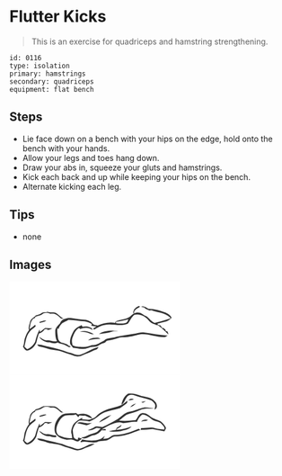 # Flutter Kicks
> This is an exercise for quadriceps and hamstring strengthening.

``` 
id: 0116 
type: isolation 
primary: hamstrings 
secondary: quadriceps 
equipment: flat bench 
``` 

## Steps

 - Lie face down on a bench with your hips on the edge, hold onto the bench with your hands.
 - Allow your legs and toes hang down.
 - Draw your abs in, squeeze your gluts and hamstrings.
 - Kick each back and up while keeping your hips on the bench.
 - Alternate kicking each leg.

## Tips

 - none

## Images

<svg width="304" height="125pt" viewBox="0 0 228 125" xmlns="http://www.w3.org/2000/svg">
  <g fill="#FFF">
    <path d="M0 0h228v125H0V0m166.42 37.86c-.37 1.23-.74 2.45-1.13 3.67l.95 1.43c-1.91 1.07-3.5 2.56-5.08 4.05-5.72 4.35-13.42 3.26-19.53 6.74-.06.44-.17 1.32-.23 1.76-8.08-1.53-16.23.29-23.65 3.52-2.19-.75-5.1-.32-6.46-2.55-2.11-2.94-5.76-4.08-9.06-5.1-6.79-.29-13.46-1.66-20.19-2.46-5.53-.34-12.42 1.24-14.48 7.11-2.53 2.75-5.74 5.49-6.32 9.38.08 4.83-.09 9.95 2.32 14.31-4.64 1.43-8.91-1.25-13.52-1.05-4 .28-6.9-2.99-10.37-4.43 3.27 4.55 8.8 7.46 14.43 7.16 3.37 1.51 7.02 1.81 10.41.12 2.68 1.84 6.05 1.69 8.9 3.07 2.21.98 4.27 2.23 6.37 3.4.79-.34 1.57-.69 2.35-1.04-2.02-.46-3.81-1.46-5.25-2.95a73.2 73.2 0 0 1-5.46-1.88c-3.67-.26-6.4-3.62-6.63-7.14-.31-4.29-1.55-8.58-.52-12.87.23.5.68 1.49.91 1.98 1.2-3.05 2.9-5.99 5.32-8.25 2.67-1.7 5.75-2.65 8.35-4.49 7.39-.02 14.57 1.9 21.92 2.18 3.35.3 6.23 2.09 9.27 3.35-.18.81-.36 1.62-.54 2.44 2.31.34 4.64.62 6.96.95-1.48.94-2.99 1.83-4.52 2.69.27.38.79 1.13 1.06 1.5 4.48-2.41 8.83-5.4 13.97-6.2 10.35-2.37 21.37 2.65 31.38-1.82 2.91-3.93 4.73-8.84 8.75-11.83 6.64-1.66 13.46 1.5 17.95 6.31 2.43 3.57 6.27 5.89 10.42 6.91l.14.53c.58 0 1.73.01 2.31.01.56.34 1.69 1.02 2.25 1.36 4.2 3.47 8.41 6.9 11.9 11.11.53-1.44-.6-2.77-.96-4.11-.6-.09-1.79-.28-2.39-.38.11-1.69-.66-2.78-2.34-3.07l-.08-1.01-2.55.08c-.04-.48-.11-1.43-.14-1.9l-1.28.03c.03-.37.08-1.12.11-1.49-1.87-.31-4.16-.21-4.6-2.54 4-1.08 7.97-2.27 12.05-3.09 2.78-.57 4.54-3.04 6.82-4.54-1.27-3.46-4.63-5.39-7.75-6.95-7.36-2.97-15.16-5.21-23.16-5.15-2.86-1.83-6.47-4.4-9.91-2.98 1.34.59 2.8.84 4.23 1.12 1.59 2.3 4.66 2.7 6.91 4.14.71-.08 2.12-.25 2.82-.33 8.6 3.17 18.95 3.34 25.59 10.39-6.87 2.93-14.24 4.34-21.37 6.37-4.32-1.52-6.87-5.54-10.32-8.28-1.78-1.09-3.78-1.8-5.44-3.08-3.2-2.72-8.13-3.37-11.8-1.19.06-.74.17-2.23.23-2.97 1.32-1.48 2.5-3.24 4.42-3.98.97-.63 2.49-.69 2.95-1.92-.12-.31-.35-.93-.47-1.25-3.08.58-5.29 2.81-7.22 5.1m-123.9 4.83c-2.23 1.5-4.83 2.2-7.42 2.8-2.48 2.93-6.87 4.51-7.54 8.67-.78 3.6-2.62 7.29-1.41 11-2.53 3.02-3.96 6.71-5.36 10.34-1.51 3.79-.74 8.08-2.73 11.71 1.46 2.18 2.91 5.06 5.88 5.26 5.68-1.05 9.83-5.8 12.08-10.86.89-4 1.98-7.93 3.31-11.81 3.35-.85 6.02-3.22 7.94-6.01 1.21-.04 2.42-.05 3.62-.05l-.48 1.36c2.41-.41 4.75-1.16 6.91-2.32-3.3-.13-6.61-.53-9.91-.37-2.28 1.66-4.26 3.71-6.71 5.16l-.24-3.21C37.37 69.25 35.8 75 34.37 80.57c-2.34 4.43-6 8.1-10.67 10.07a45.078 45.078 0 0 1-3.69-3.36c1.71-6.67 2.14-14.09 6.66-19.67 2.28-3.08 5.84-4.8 8.43-7.55-.15-.51-.45-1.54-.6-2.06-2.41 2.06-4.89 4.04-7.59 5.72.93-5.53 1.3-13.27 7.83-15.07l-.8-.82c3.05-2.08 7.12-1.6 10-4 2.98-2.41 7.39-2.2 10.68-.58 1.79-.03 3.58-.13 5.36.08 3.68 1.06 6.3 3.97 9.07 6.43l3.78.08c-4.69-1.5-7.18-6.23-11.68-8.04-3.32-.9-6.92.21-10.17-1.1-2.75 1.07-6.04-.02-8.46 1.99m-2.4 11.54c.08.33.23.99.3 1.33 3.02-.83 6.2-1.37 8.87-3.09-3.19-.58-6.14 1.05-9.17 1.76m45.16 13.02c-2.68 5.14-5.39 10.9-3.96 16.83 1.25 1.51 2.45 3.07 3.67 4.6 4.34.26 8.57 1.75 12.99 1.45 4.89.52 9.07-2.91 13.91-2.78 2.9.11 5.9-.4 8.18-2.32 2.15-1.85 5.01-2.35 7.59-3.34 1.04-.9 1.78-2.42 3.25-2.65 4.73-.63 9.47-1.5 13.93-3.26 4.89-1.89 10.26-.5 15.27-1.82 5.03-.83 9.86-2.56 14.9-3.36 10.87-1.12 21.15 4.16 32 3.8 1.72-.04 3.03-1.3 4.45-2.08-10.54-.58-20.93-2.66-31.37-4.07-3.73-.53-7.39.44-10.97 1.36-8.66 1.43-17.36 2.7-26.01 4.23-5.4 2.4-12.38.59-16.72 5.29-5.2 2.46-10.22 6.66-16.32 5.93-3.87 1.31-7.84 2.95-12.01 2.45-4.6-.38-9.48.07-13.65-2.27-.87-2.98-1.29-6.21-.43-9.24 2-5.14 3.79-10.96 9-13.76.45.34 1.33 1.01 1.78 1.34 5.19-2.25 11.71-2.37 16.25 1.35 0-2.31-2.42-2.91-4.1-3.77-2.93-1.34-6.25-1.04-9.34-.58l-1.08-2c-4.33 2.01-8.84 4.3-11.21 8.67m34.33 3.01c5.84-1.05 11.9-1.06 17.5-3.22 2.65-1.17 5.58-.49 8.38-.5-8.67-1.17-18.26-1.12-25.88 3.72M94 67.24c2.93.3 5.95-.03 8.8.87 3.42.91 6.6 2.89 10.26 2.65-5.51-3.61-12.64-5.84-19.06-3.52m11.23 11.59c5.38-1.48 10.89-2.17 16.46-2.18-1.64-1.29-3.7-1.7-5.74-1.49-3.75.25-8.1.59-10.72 3.67m-68 5.59c.56 1.39 1.56 2.22 2.98 2.51 3.48.66 6.94 1.48 10.26 2.75 6.29 2.29 13.25 1.67 19.49 4.16 3.83 1.5 7.77 2.67 11.69 3.89 3.47 1.2 7.01 2.96 10.8 2.42 4.41-.45 8.04-3.24 12.26-4.37 3.91-1.1 7.23-3.62 11.18-4.63 1.74-.4 2.29-2.32 3.22-3.6-8.71 2.04-15.88 7.69-24.37 10.29-5.73 1.84-10.85-2.49-16.44-3.09-8.05-3.51-16.66-5.33-25.18-7.36-5.36-.76-10.37-3.61-15.89-2.97z"/>
    <path d="M142.04 54.02c5.67-.48 11.23-1.89 16.7-3.41-.36 2.26-1.52 4.55-3.93 5.09-3.95.9-8.12.75-12.1.09-.16-.44-.5-1.33-.67-1.77z"/>
  </g>
  <g fill="#333">
    <path d="M166.42 37.86c1.93-2.29 4.14-4.52 7.22-5.1.12.32.35.94.47 1.25-.46 1.23-1.98 1.29-2.95 1.92-1.92.74-3.1 2.5-4.42 3.98-.06.74-.17 2.23-.23 2.97 3.67-2.18 8.6-1.53 11.8 1.19 1.66 1.28 3.66 1.99 5.44 3.08 3.45 2.74 6 6.76 10.32 8.28 7.13-2.03 14.5-3.44 21.37-6.37-6.64-7.05-16.99-7.22-25.59-10.39-.7.08-2.11.25-2.82.33-2.25-1.44-5.32-1.84-6.91-4.14-1.43-.28-2.89-.53-4.23-1.12 3.44-1.42 7.05 1.15 9.91 2.98 8-.06 15.8 2.18 23.16 5.15 3.12 1.56 6.48 3.49 7.75 6.95-2.28 1.5-4.04 3.97-6.82 4.54-4.08.82-8.05 2.01-12.05 3.09.44 2.33 2.73 2.23 4.6 2.54-.03.37-.08 1.12-.11 1.49l1.28-.03c.03.47.1 1.42.14 1.9l2.55-.08.08 1.01c1.68.29 2.45 1.38 2.34 3.07.6.1 1.79.29 2.39.38.36 1.34 1.49 2.67.96 4.11-3.49-4.21-7.7-7.64-11.9-11.11-.56-.34-1.69-1.02-2.25-1.36-.58 0-1.73-.01-2.31-.01l-.14-.53c-4.15-1.02-7.99-3.34-10.42-6.91-4.49-4.81-11.31-7.97-17.95-6.31-4.02 2.99-5.84 7.9-8.75 11.83-10.01 4.47-21.03-.55-31.38 1.82-5.14.8-9.49 3.79-13.97 6.2-.27-.37-.79-1.12-1.06-1.5 1.53-.86 3.04-1.75 4.52-2.69-2.32-.33-4.65-.61-6.96-.95.18-.82.36-1.63.54-2.44-3.04-1.26-5.92-3.05-9.27-3.35-7.35-.28-14.53-2.2-21.92-2.18-2.6 1.84-5.68 2.79-8.35 4.49-2.42 2.26-4.12 5.2-5.32 8.25-.23-.49-.68-1.48-.91-1.98-1.03 4.29.21 8.58.52 12.87.23 3.52 2.96 6.88 6.63 7.14A73.2 73.2 0 0 0 76.88 84c1.44 1.49 3.23 2.49 5.25 2.95-.78.35-1.56.7-2.35 1.04-2.1-1.17-4.16-2.42-6.37-3.4-2.85-1.38-6.22-1.23-8.9-3.07-3.39 1.69-7.04 1.39-10.41-.12-5.63.3-11.16-2.61-14.43-7.16 3.47 1.44 6.37 4.71 10.37 4.43 4.61-.2 8.88 2.48 13.52 1.05-2.41-4.36-2.24-9.48-2.32-14.31.58-3.89 3.79-6.63 6.32-9.38 2.06-5.87 8.95-7.45 14.48-7.11 6.73.8 13.4 2.17 20.19 2.46 3.3 1.02 6.95 2.16 9.06 5.1 1.36 2.23 4.27 1.8 6.46 2.55 7.42-3.23 15.57-5.05 23.65-3.52.06-.44.17-1.32.23-1.76 6.11-3.48 13.81-2.39 19.53-6.74 1.58-1.49 3.17-2.98 5.08-4.05l-.95-1.43c.39-1.22.76-2.44 1.13-3.67m-24.38 16.16c.17.44.51 1.33.67 1.77 3.98.66 8.15.81 12.1-.09 2.41-.54 3.57-2.83 3.93-5.09-5.47 1.52-11.03 2.93-16.7 3.41z"/>
    <path d="M42.52 42.69c2.42-2.01 5.71-.92 8.46-1.99 3.25 1.31 6.85.2 10.17 1.1 4.5 1.81 6.99 6.54 11.68 8.04l-3.78-.08c-2.77-2.46-5.39-5.37-9.07-6.43-1.78-.21-3.57-.11-5.36-.08-3.29-1.62-7.7-1.83-10.68.58-2.88 2.4-6.95 1.92-10 4l.8.82c-6.53 1.8-6.9 9.54-7.83 15.07 2.7-1.68 5.18-3.66 7.59-5.72.15.52.45 1.55.6 2.06-2.59 2.75-6.15 4.47-8.43 7.55-4.52 5.58-4.95 13-6.66 19.67 1.17 1.19 2.4 2.31 3.69 3.36 4.67-1.97 8.33-5.64 10.67-10.07 1.43-5.57 3-11.32 6.09-16.21l.24 3.21c2.45-1.45 4.43-3.5 6.71-5.16 3.3-.16 6.61.24 9.91.37-2.16 1.16-4.5 1.91-6.91 2.32l.48-1.36c-1.2 0-2.41.01-3.62.05-1.92 2.79-4.59 5.16-7.94 6.01-1.33 3.88-2.42 7.81-3.31 11.81-2.25 5.06-6.4 9.81-12.08 10.86-2.97-.2-4.42-3.08-5.88-5.26 1.99-3.63 1.22-7.92 2.73-11.71 1.4-3.63 2.83-7.32 5.36-10.34-1.21-3.71.63-7.4 1.41-11 .67-4.16 5.06-5.74 7.54-8.67 2.59-.6 5.19-1.3 7.42-2.8z"/>
    <path d="M40.12 54.23c3.03-.71 5.98-2.34 9.17-1.76-2.67 1.72-5.85 2.26-8.87 3.09-.07-.34-.22-1-.3-1.33zM85.28 67.25c2.37-4.37 6.88-6.66 11.21-8.67l1.08 2c3.09-.46 6.41-.76 9.34.58 1.68.86 4.1 1.46 4.1 3.77-4.54-3.72-11.06-3.6-16.25-1.35-.45-.33-1.33-1-1.78-1.34-5.21 2.8-7 8.62-9 13.76-.86 3.03-.44 6.26.43 9.24 4.17 2.34 9.05 1.89 13.65 2.27 4.17.5 8.14-1.14 12.01-2.45 6.1.73 11.12-3.47 16.32-5.93 4.34-4.7 11.32-2.89 16.72-5.29 8.65-1.53 17.35-2.8 26.01-4.23 3.58-.92 7.24-1.89 10.97-1.36 10.44 1.41 20.83 3.49 31.37 4.07-1.42.78-2.73 2.04-4.45 2.08-10.85.36-21.13-4.92-32-3.8-5.04.8-9.87 2.53-14.9 3.36-5.01 1.32-10.38-.07-15.27 1.82-4.46 1.76-9.2 2.63-13.93 3.26-1.47.23-2.21 1.75-3.25 2.65-2.58.99-5.44 1.49-7.59 3.34-2.28 1.92-5.28 2.43-8.18 2.32-4.84-.13-9.02 3.3-13.91 2.78-4.42.3-8.65-1.19-12.99-1.45-1.22-1.53-2.42-3.09-3.67-4.6-1.43-5.93 1.28-11.69 3.96-16.83z"/>
    <path d="M119.61 70.26c7.62-4.84 17.21-4.89 25.88-3.72-2.8.01-5.73-.67-8.38.5-5.6 2.16-11.66 2.17-17.5 3.22zM94 67.24c6.42-2.32 13.55-.09 19.06 3.52-3.66.24-6.84-1.74-10.26-2.65-2.85-.9-5.87-.57-8.8-.87zM105.23 78.83c2.62-3.08 6.97-3.42 10.72-3.67 2.04-.21 4.1.2 5.74 1.49-5.57.01-11.08.7-16.46 2.18zM37.23 84.42c5.52-.64 10.53 2.21 15.89 2.97 8.52 2.03 17.13 3.85 25.18 7.36 5.59.6 10.71 4.93 16.44 3.09 8.49-2.6 15.66-8.25 24.37-10.29-.93 1.28-1.48 3.2-3.22 3.6-3.95 1.01-7.27 3.53-11.18 4.63-4.22 1.13-7.85 3.92-12.26 4.37-3.79.54-7.33-1.22-10.8-2.42-3.92-1.22-7.86-2.39-11.69-3.89-6.24-2.49-13.2-1.87-19.49-4.16-3.32-1.27-6.78-2.09-10.26-2.75-1.42-.29-2.42-1.12-2.98-2.51z"/>
  </g>
</svg>

<svg width="304" height="125pt" viewBox="0 0 228 125" xmlns="http://www.w3.org/2000/svg">
  <path fill="#FFF" d="M0 0h228v125H0V0m149.64 39.23c3.61-1.84 4.5-6.01 6.62-9.12 1.99-3.72 7-4.93 10.71-3.21 7.4 2.68 15.21 3.95 22.61 6.59 1.83 1.26 3.39 2.91 4.66 4.72 1.37 2.43.06 5.2-.44 7.68 4.86-1.8 3.74-8.31.39-11.1-4.44-5.11-11.43-5.84-17.65-7.06-5.7-2.18-11.8-3.78-17.95-3.17-5.15 3.11-7.84 8.97-8.95 14.67m9.31-5.85c2.5.32 4.9-.62 7.3-1.15-2.44-1.9-5.28-.85-7.3 1.15m17.35 2.46c2.05 1.79 4.17-.35 6.02-1.33-2.05.2-4.05.73-6.02 1.33m-27.54 4.37c-5.27 2.02-10.7 3.62-16.23 4.73-5.9 2.13-11.73 4.82-16.2 9.35-2.92 3.22-7.19 4.22-11.25 5.16-2.76-.11-5.46-.75-8.22-.79.16-.52.48-1.58.64-2.11-4.77 2.49-9.64 5.33-12.61 9.96-1.59 3.89-3.3 8.29-1.66 12.44.16 1.61.37 3.21.63 4.81-6.21 1.26-12.24-1.25-17.93-3.45-4.12-3.2-3.64-8.83-2.16-13.28 2.15-5.28 5.02-11.02 10.67-13.22 3.82-.86 7.78-.43 11.66-.77.87-.32 1.76-.58 2.66-.78 1.08 1.28 2.2 2.53 3.31 3.79.37-.59 1.11-1.78 1.48-2.37 2.47.29 4.99.55 7.46.07 3.31 1.24 6.31 3.32 9.88 3.81-4.12-5.76-12.09-7.14-18.62-5.42-1.32.5-2.14-1.11-3.18-1.63-6.27.7-12.97-.57-18.86 2.2-5.33 3.78-9.09 9.75-9.8 16.29-.24 3.32-.34 6.98 1.83 9.74 3.12 3.86 7.83 6.14 12.68 6.95 3.28 1.2 6.8-.9 10.05.51 2.34.59 4.44 2.51 6.95 2.13 1.77-1.09 3.32-2.5 5.03-3.67-1.63-.77-3.39-1.14-5.17-1.39l-.36 2.56c-2.14.05-4.31-1.25-5.5-2.95-.75-3.2-1.08-6.48-1.34-9.75 1.18-5.09 3.92-9.86 8.56-12.53 4.56-.6 9.22.02 13.66 1.11 5.36-1.82 9.94-5.15 14.25-8.74 7.86-5.65 17.88-6.04 26.79-9.06 3.16-2.26 6.49-4.33 9.33-6.99.12-.75.36-2.26.49-3.01-2.93 2.15-5.61 4.72-8.92 6.3m15.26-.33c-1.01.85-1.88 1.84-2.63 2.93 2.85-1.28 5.49-3 7.7-5.21-1.79.51-3.48 1.33-5.07 2.28M35.14 45.51c-2.51 2.88-6.86 4.48-7.56 8.62-.82 3.61-2.56 7.31-1.47 11.05-2.46 3.04-3.92 6.68-5.3 10.29-1.5 3.81-.79 8.11-2.72 11.79 1.48 2.13 2.95 5.15 5.94 5.16 5.57-1.01 9.63-5.69 11.9-10.62.95-4.03 2.03-8.04 3.37-11.96 3.32-.97 6.05-3.25 7.97-6.07 1.21-.03 2.41-.05 3.62-.04l-.46 1.37c2.39-.45 4.71-1.21 6.89-2.3-3.29-.13-6.59-.55-9.88-.37-2.31 1.62-4.3 3.66-6.7 5.18-.1-.84-.3-2.51-.39-3.34-2.76 5.11-4.63 10.69-5.98 16.33-2.35 4.43-6.01 8.1-10.68 10.06a54.779 54.779 0 0 1-3.66-3.32c1.63-6.72 2.13-14.15 6.63-19.76 2.26-3.03 5.78-4.72 8.31-7.45-.09-.53-.26-1.6-.35-2.13-2.52 2.02-5.04 4.05-7.76 5.8 1-5.51 1.3-13.35 7.87-15.2l-.81-.79c1.88-1.13 3.99-1.7 6.12-2.14 2.6-.51 4.46-2.65 6.95-3.43 2.61-.33 5.34-.23 7.73.98 2.36.08 4.94-.44 7.08.81 2.83 1.34 4.93 3.71 7.27 5.71.92.03 2.75.08 3.67.1-4.79-1.64-7.35-6.65-12.17-8.2-5.13-.39-10.31-.51-15.45-.18-3.25 1.51-6.35 3.48-9.98 4.05m145.42-2.58c-7.02 1.23-13.42 4.76-20.5 5.75-6.54 1.19-10.65 6.93-16.13 10.15-6.46 3.79-13.05 7.39-19.95 10.31-3.59-.32-7.6-1.95-10.85.35-2.62 1.75-5.63 2.69-8.58 3.7 4.35 1.26 8.31-1.03 11.99-3.02 1.86.06 3.66.56 5.5.79-1.51 1.51-2.88 3.19-4.61 4.46-3.48 2.34-7.87 2.41-11.56 4.29-3.17 1.57-6.37 3.22-10 3.42 5.52 3.75 10.86-2 16.24-3.03 4.48-.57 8.15-3.45 10.98-6.8 1.93.1 3.88.18 5.82.24-.15-.46-.44-1.38-.58-1.83l-5.27.88c7.36-4.51 15.17-9.05 23.97-9.74 2.19.24 4.31 1.29 6.55.99 5.54-.85 11.14-2.45 16.77-1.64 1.61-3.65 3.71-7.15 6.89-9.66 6.02-.33 10.2 4.44 14.79 7.5 3.63 1.84 8.23 1.67 11.18 4.83 1.74 2.12 4.86 4.35 3.69 7.43-4.08-.3-8.22-.42-12.13-1.7-6.19-1.98-12.56.58-18.83-.17-.17.62-.51 1.86-.67 2.49 5.27-.49 10.58-.34 15.82-1.13 5.3 1.18 10.65 2.03 15.99 3.01.71-1.6 2.1-3.04 2.03-4.88-1.73-3.4-4.15-6.53-7.32-8.68-4.47-2.3-9.71-3.11-13.65-6.39-3.12-2.5-6.94-4.95-11.12-4.28-4.75.89-5.47 6.53-8.59 9.49-7.29.54-14.68 1.34-21.96.34 3.55-2.3 6.49-5.4 10.05-7.68 5.87-2.32 12.23-3.32 17.88-6.27 6.09-2.99 13.01-1.76 19.5-2.14-4.42-.55-8.86-1.52-13.34-1.38M40.13 54.23c.08.33.23 1 .31 1.33 3.04-.83 6.12-1.57 9.02-2.85-3.2-1.04-6.25.87-9.33 1.52m79.56 8.72c5.94-2.3 11.54-5.69 16.36-9.86-6.07 2.03-12.02 5.05-16.36 9.86m56.23-.87c2.93-1.61 6.78-.39 9.34-2.49-3.38-.78-7.19-.63-9.34 2.49m-85.44 1.85c4.19.78 8.34 1.77 12.49 2.75 2.64-.31 4.85-1.97 7.18-3.13-2.64.58-5.37.96-8.03.26-3.79-.55-8.25-2.61-11.64.12m52.96 6.2c-.4.93-.81 1.84-1.24 2.75-3.14.48-6.32.87-9.31 2.02 5.27.98 10.7.33 15.98-.25 4.87-1.63 10.95-1.82 14.22-6.35-6.55 2.44-13.33 4.71-20.43 4.33 1.96-2.65 6.5-2.9 7.1-6.52-2.17 1.24-4.21 2.69-6.32 4.02m-3.2 9.53c-2.57.03-4.43 2.04-6.5 3.27-2.47 1.82-5.64 1.75-8.54 2.01.8-1.3 1.57-2.61 2.2-4-2.29 1.57-4.2 3.79-6.94 4.63-7.52 2.67-15.57 1.72-23.22.19-.72.95-1.46 1.88-2.23 2.79.06.22.19.66.25.88 7.16-2.09 14.51 1.65 21.76-.2 4.89-2.96 10.98-.46 15.76-3.59 2.82-1.28 5.07-4.03 8.33-4.14 9.99.48 19.54-3.28 28.76-6.64 1.69-.7 3.37-1.36 5.1-1.94-.76-.52-1.52-1.03-2.29-1.54-10.32 4.24-21.11 8.37-32.44 8.28M39.75 74.19c3.13 4.68 8.79 7.47 14.4 7.23 2.78 1.04 5.67 1.78 8.61.88-.16-.57-.47-1.73-.63-2.3-4.15.89-7.94-1.65-12.08-1.32-4 .28-6.92-2.91-10.3-4.49m-2.67 10.35c2.32 3.62 7.23 2.56 10.72 4.21 7.42 3.26 15.86 2.35 23.31 5.49 4.51 1.81 9.27 2.88 13.79 4.66 2.62.96 5.47 1.73 8.26 1.11 3.95-.56 7.24-3 11.03-4.07 3.38-.98 6.49-2.66 9.59-4.28-7.37-.89-12.89 5.03-19.81 6.38-4.25 1.35-8.04-1.59-12.07-2.37-3.98-.69-7.6-2.5-11.35-3.92-6.54-1.58-13.01-3.52-19.63-4.8-4.59-.93-9.03-3.25-13.84-2.41z"/>
  <g fill="#333">
    <path d="M149.64 39.23c1.11-5.7 3.8-11.56 8.95-14.67 6.15-.61 12.25.99 17.95 3.17 6.22 1.22 13.21 1.95 17.65 7.06 3.35 2.79 4.47 9.3-.39 11.1.5-2.48 1.81-5.25.44-7.68-1.27-1.81-2.83-3.46-4.66-4.72-7.4-2.64-15.21-3.91-22.61-6.59-3.71-1.72-8.72-.51-10.71 3.21-2.12 3.11-3.01 7.28-6.62 9.12z"/>
    <path d="M158.95 33.38c2.02-2 4.86-3.05 7.3-1.15-2.4.53-4.8 1.47-7.3 1.15zM176.3 35.84c1.97-.6 3.97-1.13 6.02-1.33-1.85.98-3.97 3.12-6.02 1.33zM148.76 40.21c3.31-1.58 5.99-4.15 8.92-6.3-.13.75-.37 2.26-.49 3.01-2.84 2.66-6.17 4.73-9.33 6.99-8.91 3.02-18.93 3.41-26.79 9.06-4.31 3.59-8.89 6.92-14.25 8.74-4.44-1.09-9.1-1.71-13.66-1.11-4.64 2.67-7.38 7.44-8.56 12.53.26 3.27.59 6.55 1.34 9.75 1.19 1.7 3.36 3 5.5 2.95l.36-2.56c1.78.25 3.54.62 5.17 1.39-1.71 1.17-3.26 2.58-5.03 3.67-2.51.38-4.61-1.54-6.95-2.13-3.25-1.41-6.77.69-10.05-.51-4.85-.81-9.56-3.09-12.68-6.95-2.17-2.76-2.07-6.42-1.83-9.74.71-6.54 4.47-12.51 9.8-16.29 5.89-2.77 12.59-1.5 18.86-2.2 1.04.52 1.86 2.13 3.18 1.63 6.53-1.72 14.5-.34 18.62 5.42-3.57-.49-6.57-2.57-9.88-3.81-2.47.48-4.99.22-7.46-.07-.37.59-1.11 1.78-1.48 2.37-1.11-1.26-2.23-2.51-3.31-3.79-.9.2-1.79.46-2.66.78-3.88.34-7.84-.09-11.66.77-5.65 2.2-8.52 7.94-10.67 13.22-1.48 4.45-1.96 10.08 2.16 13.28 5.69 2.2 11.72 4.71 17.93 3.45-.26-1.6-.47-3.2-.63-4.81-1.64-4.15.07-8.55 1.66-12.44 2.97-4.63 7.84-7.47 12.61-9.96-.16.53-.48 1.59-.64 2.11 2.76.04 5.46.68 8.22.79 4.06-.94 8.33-1.94 11.25-5.16 4.47-4.53 10.3-7.22 16.2-9.35 5.53-1.11 10.96-2.71 16.23-4.73zM164.02 39.88c1.59-.95 3.28-1.77 5.07-2.28-2.21 2.21-4.85 3.93-7.7 5.21.75-1.09 1.62-2.08 2.63-2.93z"/>
    <path d="M35.14 45.51c3.63-.57 6.73-2.54 9.98-4.05 5.14-.33 10.32-.21 15.45.18 4.82 1.55 7.38 6.56 12.17 8.2-.92-.02-2.75-.07-3.67-.1-2.34-2-4.44-4.37-7.27-5.71-2.14-1.25-4.72-.73-7.08-.81-2.39-1.21-5.12-1.31-7.73-.98-2.49.78-4.35 2.92-6.95 3.43-2.13.44-4.24 1.01-6.12 2.14l.81.79c-6.57 1.85-6.87 9.69-7.87 15.2 2.72-1.75 5.24-3.78 7.76-5.8.09.53.26 1.6.35 2.13-2.53 2.73-6.05 4.42-8.31 7.45-4.5 5.61-5 13.04-6.63 19.76 1.17 1.16 2.39 2.27 3.66 3.32 4.67-1.96 8.33-5.63 10.68-10.06 1.35-5.64 3.22-11.22 5.98-16.33.09.83.29 2.5.39 3.34 2.4-1.52 4.39-3.56 6.7-5.18 3.29-.18 6.59.24 9.88.37-2.18 1.09-4.5 1.85-6.89 2.3l.46-1.37c-1.21-.01-2.41.01-3.62.04-1.92 2.82-4.65 5.1-7.97 6.07-1.34 3.92-2.42 7.93-3.37 11.96-2.27 4.93-6.33 9.61-11.9 10.62-2.99-.01-4.46-3.03-5.94-5.16 1.93-3.68 1.22-7.98 2.72-11.79 1.38-3.61 2.84-7.25 5.3-10.29-1.09-3.74.65-7.44 1.47-11.05.7-4.14 5.05-5.74 7.56-8.62zM180.56 42.93c4.48-.14 8.92.83 13.34 1.38-6.49.38-13.41-.85-19.5 2.14-5.65 2.95-12.01 3.95-17.88 6.27-3.56 2.28-6.5 5.38-10.05 7.68 7.28 1 14.67.2 21.96-.34 3.12-2.96 3.84-8.6 8.59-9.49 4.18-.67 8 1.78 11.12 4.28 3.94 3.28 9.18 4.09 13.65 6.39 3.17 2.15 5.59 5.28 7.32 8.68.07 1.84-1.32 3.28-2.03 4.88-5.34-.98-10.69-1.83-15.99-3.01-5.24.79-10.55.64-15.82 1.13.16-.63.5-1.87.67-2.49 6.27.75 12.64-1.81 18.83.17 3.91 1.28 8.05 1.4 12.13 1.7 1.17-3.08-1.95-5.31-3.69-7.43-2.95-3.16-7.55-2.99-11.18-4.83-4.59-3.06-8.77-7.83-14.79-7.5-3.18 2.51-5.28 6.01-6.89 9.66-5.63-.81-11.23.79-16.77 1.64-2.24.3-4.36-.75-6.55-.99-8.8.69-16.61 5.23-23.97 9.74l5.27-.88c.14.45.43 1.37.58 1.83-1.94-.06-3.89-.14-5.82-.24-2.83 3.35-6.5 6.23-10.98 6.8-5.38 1.03-10.72 6.78-16.24 3.03 3.63-.2 6.83-1.85 10-3.42 3.69-1.88 8.08-1.95 11.56-4.29 1.73-1.27 3.1-2.95 4.61-4.46-1.84-.23-3.64-.73-5.5-.79-3.68 1.99-7.64 4.28-11.99 3.02 2.95-1.01 5.96-1.95 8.58-3.7 3.25-2.3 7.26-.67 10.85-.35 6.9-2.92 13.49-6.52 19.95-10.31 5.48-3.22 9.59-8.96 16.13-10.15 7.08-.99 13.48-4.52 20.5-5.75z"/>
    <path d="M40.13 54.23c3.08-.65 6.13-2.56 9.33-1.52-2.9 1.28-5.98 2.02-9.02 2.85-.08-.33-.23-1-.31-1.33zM119.69 62.95c4.34-4.81 10.29-7.83 16.36-9.86-4.82 4.17-10.42 7.56-16.36 9.86zM175.92 62.08c2.15-3.12 5.96-3.27 9.34-2.49-2.56 2.1-6.41.88-9.34 2.49zM90.48 63.93c3.39-2.73 7.85-.67 11.64-.12 2.66.7 5.39.32 8.03-.26-2.33 1.16-4.54 2.82-7.18 3.13-4.15-.98-8.3-1.97-12.49-2.75zM143.44 70.13c2.11-1.33 4.15-2.78 6.32-4.02-.6 3.62-5.14 3.87-7.1 6.52 7.1.38 13.88-1.89 20.43-4.33-3.27 4.53-9.35 4.72-14.22 6.35-5.28.58-10.71 1.23-15.98.25 2.99-1.15 6.17-1.54 9.31-2.02.43-.91.84-1.82 1.24-2.75zM140.24 79.66c11.33.09 22.12-4.04 32.44-8.28.77.51 1.53 1.02 2.29 1.54-1.73.58-3.41 1.24-5.1 1.94-9.22 3.36-18.77 7.12-28.76 6.64-3.26.11-5.51 2.86-8.33 4.14-4.78 3.13-10.87.63-15.76 3.59-7.25 1.85-14.6-1.89-21.76.2-.06-.22-.19-.66-.25-.88.77-.91 1.51-1.84 2.23-2.79 7.65 1.53 15.7 2.48 23.22-.19 2.74-.84 4.65-3.06 6.94-4.63-.63 1.39-1.4 2.7-2.2 4 2.9-.26 6.07-.19 8.54-2.01 2.07-1.23 3.93-3.24 6.5-3.27zM39.75 74.19c3.38 1.58 6.3 4.77 10.3 4.49 4.14-.33 7.93 2.21 12.08 1.32.16.57.47 1.73.63 2.3-2.94.9-5.83.16-8.61-.88-5.61.24-11.27-2.55-14.4-7.23zM37.08 84.54c4.81-.84 9.25 1.48 13.84 2.41 6.62 1.28 13.09 3.22 19.63 4.8 3.75 1.42 7.37 3.23 11.35 3.92 4.03.78 7.82 3.72 12.07 2.37 6.92-1.35 12.44-7.27 19.81-6.38-3.1 1.62-6.21 3.3-9.59 4.28-3.79 1.07-7.08 3.51-11.03 4.07-2.79.62-5.64-.15-8.26-1.11-4.52-1.78-9.28-2.85-13.79-4.66-7.45-3.14-15.89-2.23-23.31-5.49-3.49-1.65-8.4-.59-10.72-4.21z"/>
  </g>
</svg>
